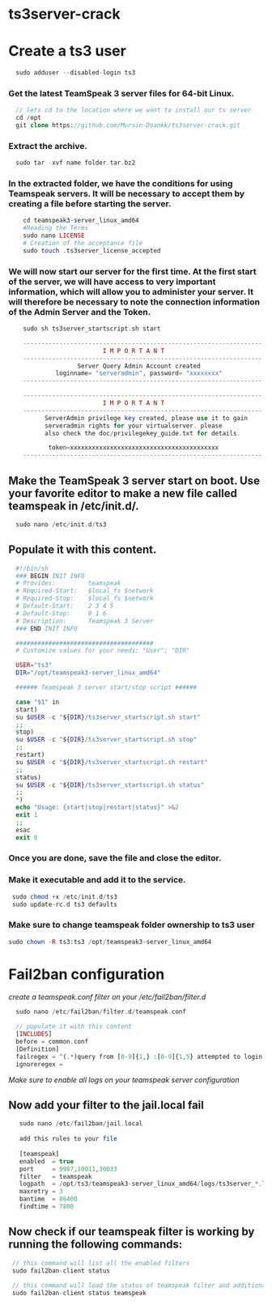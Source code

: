 # ts3server-crack
# Create a ts3 user 
 
```php
  sudo adduser --disabled-login ts3
```
 
### Get the latest TeamSpeak 3 server files for 64-bit Linux.

```php
  // lets cd to the location where we want to install our ts server
  cd /opt
  git clone https://github.com/Mursin-Doankk/ts3server-crack.git
```
  
 ### Extract the archive.
  ```php
    sudo tar -xvf name folder.tar.bz2
  ```
  
### In the extracted folder, we have the conditions for using Teamspeak servers. It will be necessary to accept them by creating a file before starting the server.
  ```php
      cd teamspeak3-server_linux_amd64
      #Reading the Terms
      sudo nano LICENSE
      # Creation of the acceptance file
      sudo touch .ts3server_license_accepted
  ```

### We will now start our server for the first time. At the first start of the server, we will have access to very important information, which will allow you to administer your server. It will therefore be necessary to note the connection information of the Admin Server and the Token.
```php
    sudo sh ts3server_startscript.sh start

    ------------------------------------------------------------------
                          I M P O R T A N T                           
    ------------------------------------------------------------------
                   Server Query Admin Account created                 
             loginname= "serveradmin", password= "xxxxxxxx"
    ------------------------------------------------------------------

    ------------------------------------------------------------------
                          I M P O R T A N T                           
    ------------------------------------------------------------------
          ServerAdmin privilege key created, please use it to gain 
          serveradmin rights for your virtualserver. please
          also check the doc/privilegekey_guide.txt for details.

           token=xxxxxxxxxxxxxxxxxxxxxxxxxxxxxxxxxxxxxxxxx
    ------------------------------------------------------------------
 ```
## Make the TeamSpeak 3 server start on boot. Use your favorite editor to make a new file called teamspeak in /etc/init.d/.
```php
  sudo nano /etc/init.d/ts3
```
## Populate it with this content.

```php
  #!/bin/sh
  ### BEGIN INIT INFO
  # Provides:         teamspeak
  # Required-Start:   $local_fs $network
  # Required-Stop:    $local_fs $network
  # Default-Start:    2 3 4 5
  # Default-Stop:     0 1 6
  # Description:      Teamspeak 3 Server
  ### END INIT INFO

  ######################################
  # Customize values for your needs: "User"; "DIR"

  USER="ts3"
  DIR="/opt/teamspeak3-server_linux_amd64"

  ###### Teamspeak 3 server start/stop script ######

  case "$1" in
  start)
  su $USER -c "${DIR}/ts3server_startscript.sh start"
  ;;
  stop)
  su $USER -c "${DIR}/ts3server_startscript.sh stop"
  ;;
  restart)
  su $USER -c "${DIR}/ts3server_startscript.sh restart"
  ;;
  status)
  su $USER -c "${DIR}/ts3server_startscript.sh status"
  ;;
  *)
  echo "Usage: {start|stop|restart|status}" >&2
  exit 1
  ;;
  esac
  exit 0
 ```
 
 ### Once you are done, save the file and close the editor.
 ### Make it executable and add it to the service.
 ```php
  sudo chmod +x /etc/init.d/ts3
  sudo update-rc.d ts3 defaults
 ```
 ### Make sure to change teamspeak folder ownership to ts3 user 
 ```php
 sudo chown -R ts3:ts3 /opt/teamspeak3-server_linux_amd64
 ```
 
 # Fail2ban configuration
  *create a teamspeak.conf filter on your /etc/fail2ban/filter.d*
  ```php
    sudo nano /etc/fail2ban/filter.d/teamspeak.conf
    
    // populate it with this content
    [INCLUDES]
    before = common.conf
    [Definition]
    failregex = ^(.*)query from [0-9]{1,} :[0-9]{1,5} attempted to login with account "(.*)" and failed!$
    ignoreregex =
  ```
  *Make sure to enable all logs on your teamspeak server configuration*
  
  ## Now add your filter to the jail.local fail

  ```php
     sudo nano /etc/fail2ban/jail.local
     
     add this rules to your file
     
     [teamspeak]
     enabled  = true
     port     = 9987,10011,30033
     filter   = teamspeak
     logpath  = /opt/ts3/teamspeak3-server_linux_amd64/logs/ts3server_*.log
     maxretry = 3
     bantime  = 86400
     findtime = 7800
  ```
  ## Now check if our teamspeak filter is working by running the following commands:
  ```php
   // this command will list all the enabled filters
   sudo fail2ban-client status 
   
   // this command will load the status of teamspeak filter and additional details
   sudo fail2ban-client status teamspeak
  ```


